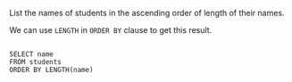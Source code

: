 List the names of students in the ascending order of length of their names.

We can use `LENGTH` in `ORDER BY` clause to get this result.

<codeblock language="sql" dbName="students1.db" type="lesson">
<code>
SELECT name
FROM students
ORDER BY LENGTH(name)
</code>
</codeblock>